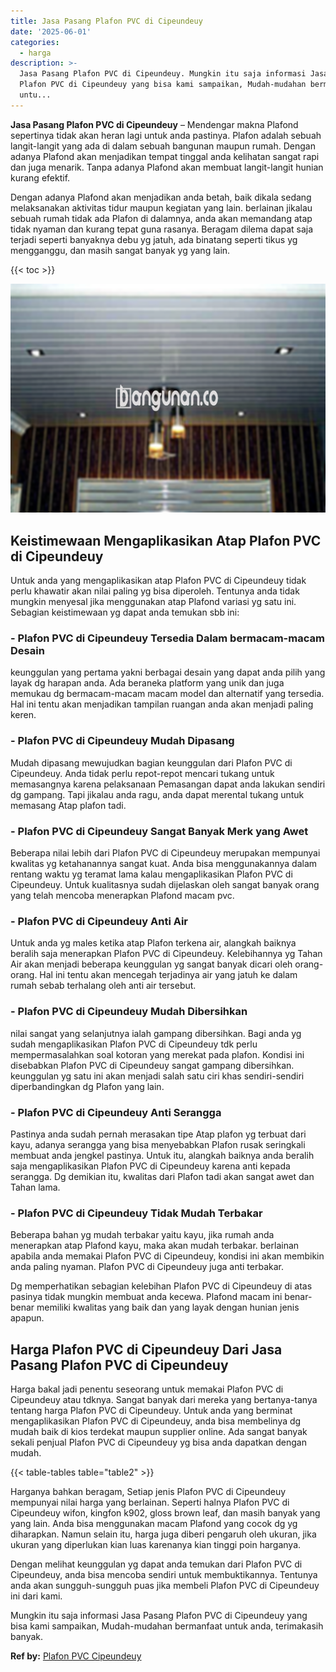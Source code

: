 ```yaml
---
title: Jasa Pasang Plafon PVC di Cipeundeuy
date: '2025-06-01'
categories:
  - harga
description: >-
  Jasa Pasang Plafon PVC di Cipeundeuy. Mungkin itu saja informasi Jasa Pasang
  Plafon PVC di Cipeundeuy yang bisa kami sampaikan, Mudah-mudahan bermanfaat
  untu...
---
```


**Jasa Pasang Plafon PVC di Cipeundeuy** – Mendengar makna Plafond sepertinya tidak akan heran lagi untuk anda pastinya. Plafon adalah sebuah langit-langit yang ada di dalam sebuah bangunan maupun rumah. Dengan adanya Plafond akan menjadikan tempat tinggal anda kelihatan sangat rapi dan juga menarik. Tanpa adanya Plafond akan membuat langit-langit hunian kurang efektif.

Dengan adanya Plafond akan menjadikan anda betah, baik dikala sedang melaksanakan aktivitas tidur maupun kegiatan yang lain. berlainan jikalau sebuah rumah tidak ada Plafon di dalamnya, anda akan memandang atap tidak nyaman dan kurang tepat guna rasanya. Beragam dilema dapat saja terjadi seperti banyaknya debu yg jatuh, ada binatang seperti tikus yg mengganggu, dan masih sangat banyak yg yang lain.

{{< toc >}}

![Jasa Pasang Plafon PVC di Cipeundeuy](/images/flafond-pvc-murah15.png)

## Keistimewaan Mengaplikasikan Atap Plafon PVC di Cipeundeuy

Untuk anda yang mengaplikasikan atap Plafon PVC di Cipeundeuy tidak perlu khawatir akan nilai paling yg bisa diperoleh. Tentunya anda tidak mungkin menyesal jika menggunakan atap Plafond variasi yg satu ini. Sebagian keistimewaan yg dapat anda temukan sbb ini:

### \- Plafon PVC di Cipeundeuy Tersedia Dalam bermacam-macam Desain

keunggulan yang pertama yakni berbagai desain yang dapat anda pilih yang layak dg harapan anda. Ada beraneka platform yang unik dan juga memukau dg bermacam-macam macam model dan alternatif yang tersedia. Hal ini tentu akan menjadikan tampilan ruangan anda akan menjadi paling keren.

### \- Plafon PVC di Cipeundeuy Mudah Dipasang

Mudah dipasang mewujudkan bagian keunggulan dari Plafon PVC di Cipeundeuy. Anda tidak perlu repot-repot mencari tukang untuk memasangnya karena pelaksanaan Pemasangan dapat anda lakukan sendiri dg gampang. Tapi jikalau anda ragu, anda dapat merental tukang untuk memasang Atap plafon tadi.

### \- Plafon PVC di Cipeundeuy Sangat Banyak Merk yang Awet

Beberapa nilai lebih dari Plafon PVC di Cipeundeuy merupakan mempunyai kwalitas yg ketahanannya sangat kuat. Anda bisa menggunakannya dalam rentang waktu yg teramat lama kalau mengaplikasikan Plafon PVC di Cipeundeuy. Untuk kualitasnya sudah dijelaskan oleh sangat banyak orang yang telah mencoba menerapkan Plafond macam pvc.

### \- Plafon PVC di Cipeundeuy Anti Air

Untuk anda yg males ketika atap Plafon terkena air, alangkah baiknya beralih saja menerapkan Plafon PVC di Cipeundeuy. Kelebihannya yg Tahan Air akan menjadi beberapa keunggulan yg sangat banyak dicari oleh orang-orang. Hal ini tentu akan mencegah terjadinya air yang jatuh ke dalam rumah sebab terhalang oleh anti air tersebut.

### \- Plafon PVC di Cipeundeuy Mudah Dibersihkan

nilai sangat yang selanjutnya ialah gampang dibersihkan. Bagi anda yg sudah mengaplikasikan Plafon PVC di Cipeundeuy tdk perlu mempermasalahkan soal kotoran yang merekat pada plafon. Kondisi ini disebabkan Plafon PVC di Cipeundeuy sangat gampang dibersihkan. keunggulan yg satu ini akan menjadi salah satu ciri khas sendiri-sendiri diperbandingkan dg Plafon yang lain.

### \- Plafon PVC di Cipeundeuy Anti Serangga

Pastinya anda sudah pernah merasakan tipe Atap plafon yg terbuat dari kayu, adanya serangga yang bisa menyebabkan Plafon rusak seringkali membuat anda jengkel pastinya. Untuk itu, alangkah baiknya anda beralih saja mengaplikasikan Plafon PVC di Cipeundeuy karena anti kepada serangga. Dg demikian itu, kwalitas dari Plafon tadi akan sangat awet dan Tahan lama.

### \- Plafon PVC di Cipeundeuy Tidak Mudah Terbakar

Beberapa bahan yg mudah terbakar yaitu kayu, jika rumah anda menerapkan atap Plafond kayu, maka akan mudah terbakar. berlainan apabila anda memakai Plafon PVC di Cipeundeuy, kondisi ini akan membikin anda paling nyaman. Plafon PVC di Cipeundeuy juga anti terbakar.

Dg memperhatikan sebagian kelebihan Plafon PVC di Cipeundeuy di atas pasinya tidak mungkin membuat anda kecewa. Plafond macam ini benar-benar memiliki kwalitas yang baik dan yang layak dengan hunian jenis apapun.

## Harga Plafon PVC di Cipeundeuy Dari Jasa Pasang Plafon PVC di Cipeundeuy

Harga bakal jadi penentu seseorang untuk memakai Plafon PVC di Cipeundeuy atau tdknya. Sangat banyak dari mereka yang bertanya-tanya tentang harga Plafon PVC di Cipeundeuy. Untuk anda yang berminat mengaplikasikan Plafon PVC di Cipeundeuy, anda bisa membelinya dg mudah baik di kios terdekat maupun supplier online. Ada sangat banyak sekali penjual Plafon PVC di Cipeundeuy yg bisa anda dapatkan dengan mudah.

{{< table-tables table="table2" >}}

Harganya bahkan beragam, Setiap jenis Plafon PVC di Cipeundeuy mempunyai nilai harga yang berlainan. Seperti halnya Plafon PVC di Cipeundeuy wifon, kingfon k902, gloss brown leaf, dan masih banyak yang yang lain. Anda bisa menggunakan macam Plafond yang cocok dg yg diharapkan. Namun selain itu, harga juga diberi pengaruh oleh ukuran, jika ukuran yang diperlukan kian luas karenanya kian tinggi poin harganya.

Dengan melihat keunggulan yg dapat anda temukan dari Plafon PVC di Cipeundeuy, anda bisa mencoba sendiri untuk membuktikannya. Tentunya anda akan sungguh-sungguh puas jika membeli Plafon PVC di Cipeundeuy ini dari kami.

Mungkin itu saja informasi Jasa Pasang Plafon PVC di Cipeundeuy yang bisa kami sampaikan, Mudah-mudahan bermanfaat untuk anda, terimakasih banyak.

**Ref by:** [Plafon PVC Cipeundeuy](https://id.wikipedia.org/wiki/Plafon)
